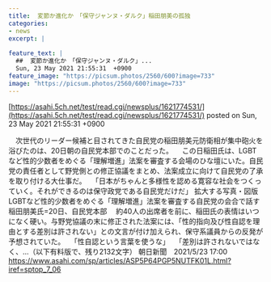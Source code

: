 ```yaml
---
title:  変節か進化か　「保守ジャンヌ・ダルク」稲田朋美の孤独  
categories:
- news
excerpt: |
  
feature_text: |
  ##  変節か進化か　「保守ジャンヌ・ダルク」...
  Sun, 23 May 2021 21:55:31  +0900
feature_image: "https://picsum.photos/2560/600?image=733"
image: "https://picsum.photos/2560/600?image=733"
---
```


[https://asahi.5ch.net/test/read.cgi/newsplus/1621774531/](https://asahi.5ch.net/test/read.cgi/newsplus/1621774531/)
posted on Sun, 23 May 2021 21:55:31  +0900

<!--more-->

　次世代のリーダー候補と目されてきた自民党の稲田朋美元防衛相が集中砲火を浴びたのは、20日朝の自民党本部でのことだった。 　この日稲田氏は、LGBTなど性的少数者をめぐる「理解増進」法案を審査する会場のひな壇にいた。自民党の責任者として野党側との修正協議をまとめ、法案成立に向けて自民党の了承を取り付ける大仕事だ。 　「日本がちゃんと多様性を認める寛容な社会をつくっていく。それができるのは保守政党である自民党だけだ」 拡大する写真・図版 LGBTなど性的少数者をめぐる「理解増進」法案を審査する自民党の会合で話す稲田朋美氏=20日、自民党本部 　約40人の出席者を前に、稲田氏の表情はいつになく硬い。与野党協議の末に修正された法案には、「性的指向及び性自認を理由とする差別は許されない」との文言が付け加えられ、保守系議員からの反発が予想されていた。 　「性自認という言葉を使うな」 　「差別は許されないではなく、…（以下有料版で、残り2132文字） 朝日新聞　2021/5/23 17:00 https://www.asahi.com/sp/articles/ASP5P64PGP5NUTFK01L.html?iref=sptop_7_06
